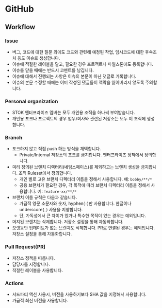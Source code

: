 # GitHub

## Workflow

### Issue
- 버그, 코드에 대한 질문 외에도 코드와 관련해 예정된 작업, 임시코드에 대한 후속조치 등도 이슈로 생성합니다.
- 이슈에 적절한 레이블을 달고, 필요한 경우 프로젝트나 마일스톤에도 등록합니다.
- 이슈를 닫을 때에는 반드시 코멘트를 남깁니다.
- 이슈에 대해서 진행되는 사항은 이슈의 본문이 아닌 댓글로 기록합니다.
- 이슈의 본문 수정할 때에는 이미 작성된 댓글들이 맥락을 잃어버리지 않도록 주의합니다.

### Personal organization
- STOK 엔터프라이즈 멤버는 모두 개인용 조직을 하나씩 부여받습니다.
- 개인용 포크나 프로젝트의 경우 업무/회사와 관련된 저장소는 모두 이 조직에 생성합니다.

### Branch
- 포크하지 않고 직접 push 하는 방식을 채택합니다.
  - Private/Internal 저장소의 포크를 금지합니다. 엔터프라이즈 정책에서 정의합니다.
- 미리 정의된 브랜치 디렉터리(네임스페이스)를 제외하고는 브랜치 생성을 금지합니다. 조직 Ruleset에서 정의합니다.
  - 개인 별로 고유 브랜치 디렉터리 이름을 정해서 사용합니다. 예: `bobby/**/*`
  - 공용 브랜치가 필요한 경우, 각 목적에 따라 브랜치 디렉터리 이름을 정해서 사용합니다. 예: `feature-xx/**/*`
- 브랜치 이름 규칙은 다음과 같습니다.
  - 가급적 영문 소문자와 숫자, hyphen(`-`)만 사용합니다. 한글이나 underscore(`_`) 사용을 지양합니다.
  - 단, 가독성에서 큰 차이가 있거나 특수한 목적이 있는 경우는 예외입니다.
- 머지된 브랜치는 삭제합니다. 저장소 설정을 통해 자동화합니다.
- 오랫동안 업데이트가 없는 브랜치도 삭제합니다. PR로 연결된 경우는 예외입니다. 저장소 설정을 통해 자동화합니다.

### Pull Request(PR)
- 저장소 정책을 따릅니다.
- 담당자를 지정합니다.
- 적절한 레이블을 사용합니다.

### Actions
- 서드파티 액션 사용시, 버전을 사용하기보다 SHA 값을 지정해서 사용합니다.
- 가급적 최신 버전을 사용합니다.

